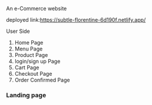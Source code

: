 An e-Commerce website 

deployed link:https://subtle-florentine-6d190f.netlify.app/


User Side

1. Home Page
2. Menu Page
3. Product Page
4. login/sign up Page
5. Cart Page
5. Checkout Page
6. Order Confirmed Page


<h3>Landing page</h3>

<img src="chrome-extension://fdpohaocaechififmbbbbbknoalclacl/capture.html?id=4&url=https%3A%2F%2Fsubtle-florentine-6d190f.netlify.app%2F" alt="">
